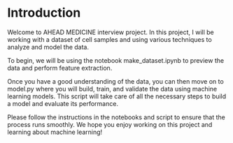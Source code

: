 # Introduction
Welcome to AHEAD MEDICINE interview project. In this project, I will be working with a dataset of cell samples and using various techniques to analyze and model the data.

To begin, we will be using the notebook make_dataset.ipynb to preview the data and perform feature extraction.

Once you have a good understanding of the data, you can then move on to model.py where you will build, train, and validate the data using machine learning models. This script will take care of all the necessary steps to build a model and evaluate its performance.

Please follow the instructions in the notebooks and script to ensure that the process runs smoothly. We hope you enjoy working on this project and learning about machine learning!
